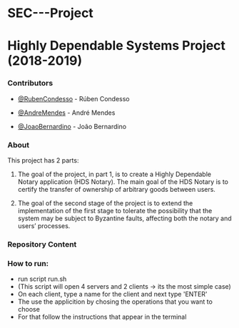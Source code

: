 # SEC---Project

# Highly Dependable Systems Project (2018-2019)

### Contributors

- [@RubenCondesso](https://github.com/RubenCondesso) - Rúben Condesso

- [@AndreMendes](https://github.com/andremendes95) - André Mendes

- [@JoaoBernardino](https://github.com/JBernardino) - João Bernardino

### About

This project has 2 parts:

  1.  The goal of the project, in part 1, is to create a Highly Dependable Notary application (HDS Notary). The main goal of the HDS Notary is to certify the transfer of ownership of arbitrary goods between users.
  
  2. The goal of the second stage of the project is to extend the implementation of the first stage to tolerate the possibility that the system may be subject to Byzantine faults, affecting both the notary and users’ processes.

### Repository Content

### How to run:

-  run script run.sh
-  (This script will open 4 servers and 2 clients -> its the most simple case)
-  On each client, type a name for the client and next type 'ENTER'
-  The use the applicition by chosing the operations that you want to choose
-  For that follow the instructions that appear in the terminal
